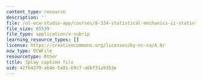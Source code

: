 ```yaml
---
content_type: resource
description: ''
file: /ol-ocw-studio-app/courses/8-334-statistical-mechanics-ii-statistical-physics-of-fields-spring-2014/42f64379a64e5a8169c7a6bf31a9353e_y7sIuqgADgc.srt
file_size: 85539
file_type: application/x-subrip
learning_resource_types: []
license: https://creativecommons.org/licenses/by-nc-sa/4.0/
ocw_type: OCWFile
resourcetype: Other
title: 3play caption file
uid: 42f64379-a64e-5a81-69c7-a6bf31a9353e
---
```


